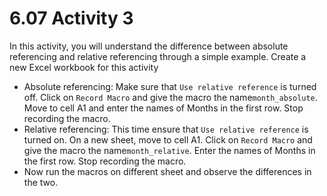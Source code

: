 # 6.07 Activity 3

In this activity, you will understand the difference between absolute referencing and relative referencing through a simple example. Create a new Excel workbook for this activity

- Absolute referencing: Make sure that `Use relative reference` is turned off. Click on `Record Macro` and give the macro the name`month_absolute`. Move to cell A1 and enter the names of Months in the first row. Stop recording the macro.
- Relative referencing: This time ensure that `Use relative reference` is turned on. On a new sheet, move to cell A1. Click on `Record Macro` and give the macro the name`month_relative`. Enter the names of Months in the first row. Stop recording the macro.
- Now run the macros on different sheet and observe the differences in the two.
